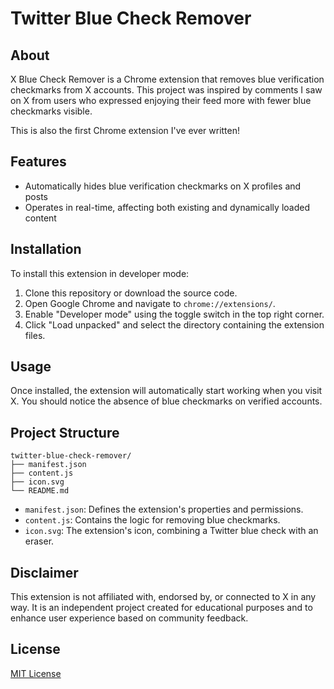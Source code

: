 # Twitter Blue Check Remover

## About

X Blue Check Remover is a Chrome extension that removes blue verification checkmarks from X accounts. This project was inspired by comments I saw on X from users who expressed enjoying their feed more with fewer blue checkmarks visible.

This is also the first Chrome extension I've ever written!

## Features

- Automatically hides blue verification checkmarks on X profiles and posts
- Operates in real-time, affecting both existing and dynamically loaded content

## Installation

To install this extension in developer mode:

1. Clone this repository or download the source code.
2. Open Google Chrome and navigate to `chrome://extensions/`.
3. Enable "Developer mode" using the toggle switch in the top right corner.
4. Click "Load unpacked" and select the directory containing the extension files.

## Usage

Once installed, the extension will automatically start working when you visit X. You should notice the absence of blue checkmarks on verified accounts.

## Project Structure

```
twitter-blue-check-remover/
├── manifest.json
├── content.js
├── icon.svg
└── README.md
```

- `manifest.json`: Defines the extension's properties and permissions.
- `content.js`: Contains the logic for removing blue checkmarks.
- `icon.svg`: The extension's icon, combining a Twitter blue check with an eraser.

## Disclaimer

This extension is not affiliated with, endorsed by, or connected to X in any way. It is an independent project created for educational purposes and to enhance user experience based on community feedback.

## License

[MIT License](https://opensource.org/licenses/MIT)
